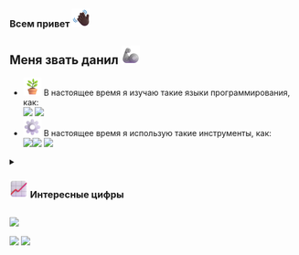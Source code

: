 ### Всем привет <img src='https://github.com/microsoft/fluentui-emoji/blob/main/assets/Waving%20hand/Dark/3D/waving_hand_3d_dark.png' style='height: 32px; width: auto;'>

## Меня звать данил <img src='https://github.com/microsoft/fluentui-emoji/blob/main/assets/Mechanical%20arm/3D/mechanical_arm_3d.png' style='height: 32px; width: auto;'>

- <img src='https://github.com/microsoft/fluentui-emoji/blob/main/assets/Potted%20plant/3D/potted_plant_3d.png' style='height: 32px; width: auto;'> В настоящее время я изучаю такие языки программирования, как: \
<img src='https://github.com/die-without-you/icons/tree/main/icons/Python-Dark.svg' style='height: 64px; widht: auto;'> <img src='https://github.com/die-without-you/icons/tree/main/icons/java.svg' style='height: 64px; widht: auto;'>
- <img src='https://github.com/microsoft/fluentui-emoji/blob/main/assets/Gear/3D/gear_3d.png' style='height: 32px; width: auto;'> В настоящее время я использую такие инструменты, как: \
<img src='https://github.com/die-without-you/icons/tree/main/icons/DiscordBots.svg' style='height: 64px; widht: auto;'><img src='https://github.com/die-without-you/icons/tree/main/icons/xenforo.svg' style='height: 64px; widht: auto;'> <img src='https://github.com/die-without-you/icons/tree/main/icons/FileZilla_logo.svg' style='height: 64px; widht: auto;'>

<details>
  <summary><h3><img src='https://github.com/microsoft/fluentui-emoji/blob/main/assets/Chart%20increasing/3D/chart_increasing_3d.png' style='height: 32px; width: auto;'> Интересные цифры</h3></summary>
  <ul>
    <div><img src="https://github-readme-stats.vercel.app/api?username=die-without-you&count_private=true&include_all_commits=true&show_icons=true&hide_border=true&theme=merko"/></div>
    <div><img src="https://github-readme-stats.vercel.app/api/top-langs/?username=die-without-you&langs_count=8&layout=compact&hide_border=true&card_width=445&theme=merko&count_private=true"/></div>
    <div><img src="http://github-readme-streak-stats.herokuapp.com?user=die-without-you&theme=merko&hide_border=true&count_private=true"></div>
  </ul>
</details>

![](https://github.com/die-without-you/icons/tree/main/icons/toxi-contribution-grid-dark.svg)

![](https://komarev.com/ghpvc/?username=die-without-you&color=BC8BFD&style=flat-square)
![](https://hit.yhype.me/github/profile?user_id=65571116)

